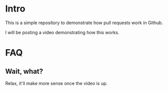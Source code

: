 Intro
=====
This is a simple repository to demonstrate how pull requests work in Github.

I will be posting a video demonstrating how this works.

FAQ
===
Wait, what?
-----------
Relax, it'll make more sense once the video is up.